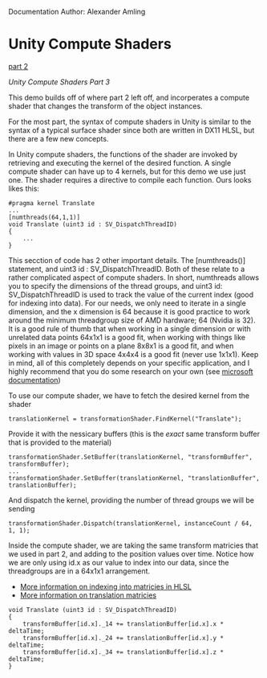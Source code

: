 Documentation Author: Alexander Amling

# Unity Compute Shaders

[part 2](https://github.com/IGME-RIT/unity-indirect-instanced-rendering)

*Unity Compute Shaders Part 3*

This demo builds off of where part 2 left off, and incorperates a compute shader that changes the transform of the object instances.

For the most part, the syntax of compute shaders in Unity is similar to the syntax of a typical surface shader since both are written in DX11 HLSL, but there are a few new concepts.

In Unity compute shaders, the functions of the shader are invoked by retrieving and executing the kernel of the desired function. A single compute shader can have up to 4 kernels, but for this demo we use just one. The shader requires a directive to compile each function. Ours looks likes this:
```
#pragma kernel Translate
...
[numthreads(64,1,1)]
void Translate (uint3 id : SV_DispatchThreadID)
{
	...
}
```
This secction of code has 2 other important details. The [numthreads()] statement, and uint3 id : SV_DispatchThreadID. Both of these relate to a rather complicated aspect of compute shaders. In short, numthreads allows you to specify the dimensions of the thread groups, and uint3 id: SV_DispatchThreadID is used to track the value of the current index (good for indexing into data). For our needs, we only need to iterate in a single dimension, and the x dimension is 64 because it is good practice to work around the minimum threadgroup size of AMD hardware; 64 (Nvidia is 32). It is a good rule of thumb that when working in a single dimension or with unrelated data points 64x1x1 is a good fit, when working with things like pixels in an image or points on a plane 8x8x1 is a good fit, and when working with values in 3D space 4x4x4 is a good fit (never use 1x1x1). Keep in mind, all of this completely depends on your specific application, and I highly recommend that you do some research on your own (see [microsoft documentation](https://docs.microsoft.com/en-us/windows/win32/direct3dhlsl/sm5-attributes-numthreads))

To use our compute shader, we have to fetch the desired kernel from the shader
```
translationKernel = transformationShader.FindKernel("Translate");
```
Provide it with the nessicary buffers (this is the *exact* same transform buffer that is provided to the material)
```
transformationShader.SetBuffer(translationKernel, "transformBuffer", transformBuffer);
...
transformationShader.SetBuffer(translationKernel, "translationBuffer", translationBuffer);
```
And dispatch the kernel, providing the number of thread groups we will be sending
```
transformationShader.Dispatch(translationKernel, instanceCount / 64, 1, 1);
```
Inside the compute shader, we are taking the same transform matricies that we used in part 2, and adding to the position values over time. Notice how we are only using id.x as our value to index into our data, since the threadgroups are in a 64x1x1 arrangement.
	
	
- [More information on indexing into matricies in HLSL](https://docs.microsoft.com/en-us/windows/win32/direct3dhlsl/dx-graphics-hlsl-per-component-math#the-matrix-type) 
- [More information on translation matricies](https://www.brainvoyager.com/bv/doc/UsersGuide/CoordsAndTransforms/SpatialTransformationMatrices.html)
```
void Translate (uint3 id : SV_DispatchThreadID)
{
	transformBuffer[id.x]._14 += translationBuffer[id.x].x * deltaTime;
	transformBuffer[id.x]._24 += translationBuffer[id.x].y * deltaTime;
	transformBuffer[id.x]._34 += translationBuffer[id.x].z * deltaTime;
}
```
